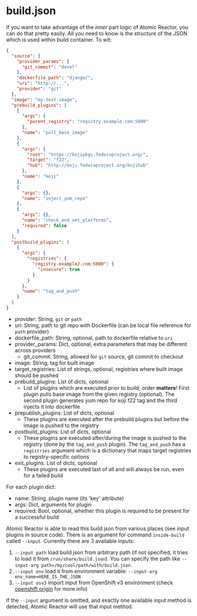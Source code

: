 # build.json

If you want to take advantage of the *inner* part logic of Atomic Reactor, you
can do that pretty easily. All you need to know is the structure of the JSON
which is used within build container. To wit:

```json
{
  "source": {
    "provider_params": {
      "git_commit": "devel"
    },
    "dockerfile_path": "django/",
    "uri": "http://...",
    "provider": "git"
  },
  "image": "my-test-image",
  "prebuild_plugins": [
    {
      "args": {
        "parent_registry": "registry.example.com:5000"
      },
      "name": "pull_base_image"
    },
    {
      "args": {
        "root": "https://kojipkgs.fedoraproject.org/",
        "target": "f22",
        "hub": "http://koji.fedoraproject.org/kojihub"
      },
      "name": "koji"
    },
    {
      "args": {},
      "name": "inject_yum_repo"
    },
    {
      "args": {},
      "name": "check_and_set_platforms",
      "required": false
    }
  ],
  "postbuild_plugins": [
    {
      "args": {
        "registries": {
          "registry.example2.com:5000": {
            "insecure": true
          }
        }
      },
      "name": "tag_and_push"
    }
  ]
}
```

- provider: String, `git` or `path`
- uri: String, path to git repo with Dockerfile (can be local file reference
  for `path` provider)
- dockerfile_path: String, optional, path to dockerfile relative to `uri`
- provider_params: Dict, optional, extra parameters that may be different
  across providers
  - git_commit: String, allowed for `git` source, git commit to checkout
- image: String, tag for built image
- target_registries: List of strings, optional, registries where built image
  should be pushed
- prebuild_plugins: List of dicts, optional
  - List of plugins which are executed prior to build; order **matters**! First
    plugin pulls base image from the given registry (optional). The second
    plugin generates yum repo for koji f22 tag and the third injects it into
    dockerfile
- prepublish_plugins: List of dicts, optional
  - These plugins are executed after the prebuild plugins but before the image
    is pushed to the registry
- postbuild_plugins: List of dicts, optional
  - These plugins are executed after/during the image is pushed to the registry
    (done by the `tag_and_push` plugin). The `tag_and_push` has a `registries`
    argument which is a dictionary that maps target registries to
    registry-specific options
- exit_plugins: List of dicts, optional
  - These plugins are executed last of all and will always be run, even for a
    failed build

For each plugin dict:

- name: String, plugin name (its 'key' attribute)
- args: Dict, arguments for plugin
- required: Bool, optional, whether this plugin is required to be present for a
  successful build

Atomic Reactor is able to read this build json from various places (see input
plugins in source code). There is an argument for command `inside-build` called
`--input`. Currently there are 3 available inputs:

1. `--input path` load build json from arbitrary path (if not specified, it
   tries to load it from `/run/share/build.json`). You can specify the path
   like `--input-arg path=/my/cool/path/with/build.json`.
1. `--input env` load it from environment variable:
     `--input-arg env_name=HERE_IS_THE_JSON`
1. `--input osv3` import input from OpenShift v3 environment (check
   [openshift origin][] for more info)

If the `--input` argument is omitted, and exactly one available input method is
detected, Atomic Reactor will use that input method.

[openshift origin]: https://github.com/openshift/origin
